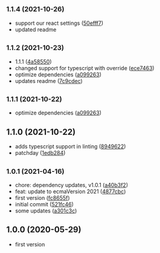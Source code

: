 ## <small>1.1.4 (2021-10-26)</small>

* support our react settings ([50efff7](https://github.com/entrecode/eslint-config-entrecode/commit/50efff7))
* updated readme


## <small>1.1.2 (2021-10-23)</small>

* 1.1.1 ([4a58550](https://github.com/entrecode/eslint-config-entrecode/commit/4a58550))
* changed support for typescript with override ([ece7463](https://github.com/entrecode/eslint-config-entrecode/commit/ece7463))
* optimize dependencies ([a099263](https://github.com/entrecode/eslint-config-entrecode/commit/a099263))
* updates readme ([7c9cdec](https://github.com/entrecode/eslint-config-entrecode/commit/7c9cdec))



## <small>1.1.1 (2021-10-22)</small>

* optimize dependencies ([a099263](https://github.com/entrecode/eslint-config-entrecode/commit/a099263))



## 1.1.0 (2021-10-22)

* adds typescript support in linting ([8949622](https://github.com/entrecode/eslint-config-entrecode/commit/8949622))
* patchday ([1edb284](https://github.com/entrecode/eslint-config-entrecode/commit/1edb284))



## <small>1.0.1 (2021-04-16)</small>

* chore: dependency updates, v1.0.1 ([a40b3f2](https://github.com/entrecode/eslint-config-entrecode/commit/a40b3f2))
* feat: update to ecmaVersion 2021 ([4877cbc](https://github.com/entrecode/eslint-config-entrecode/commit/4877cbc))
* first version ([fc8655f](https://github.com/entrecode/eslint-config-entrecode/commit/fc8655f))
* initial commit ([521fc46](https://github.com/entrecode/eslint-config-entrecode/commit/521fc46))
* some updates ([a301c3c](https://github.com/entrecode/eslint-config-entrecode/commit/a301c3c))

## 1.0.0 (2020-05-29)

* first version

